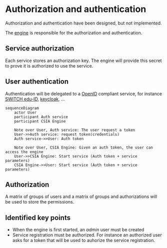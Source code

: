 # Authorization and authentication

Authorization and authentication have been designed, but not implemented.

The [engine](./engine.md) is responsible for the authorization and authentication.

## Service authorization
Each service stores an authorization key. The engine will provide this secret to
prove it is authorized to use the service.

## User authentication
Authentication will be delegated to a [OpenID](https://en.wikipedia.org/wiki/OpenID) compliant service, for instance
[SWITCH edu-ID](https://www.switch.ch/edu-id/), [keycloak](https://www.keycloak.org/), ...

```mermaid
sequenceDiagram
    actor User
    participant Auth service
    participant CSIA Engine

    Note over User, Auth service: The user request a token
    User->>Auth service: request token(credentials)
    Auth service->>User: Auth token

    Note over User, CSIA Engine: Given an auth token, the user can access the engine
    User->>CSIA Engine: Start service (Auth token + service parameters)
    CSIA Engine->>User: Start service (Auth token + service parameters)
```

## Authorization
A matrix of groups of users and a matrix of groups and authorizations will be used
to store the permissions.

## Identified key points
* When the engine is first started, an *admin* user must be created
* Service registration must be authorized. For instance an authorized user asks for a token that will be used to auhorize the service registration.
